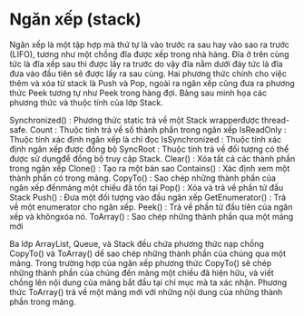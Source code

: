 # Ngăn xếp (stack)

Ngăn xếp là một tập hợp mà thứ tự là vào trước ra sau hay vào sao ra trước (LIFO), tương như một chồng đĩa được xếp trong nhà hàng. Đĩa ở trên cùng tức là đĩa xếp sau thì được lấy ra trước do vậy đĩa nằm dưới đáy tức là đĩa đưa vào đầu tiên sẽ được lấy ra sau cùng.
Hai phương thức chính cho việc thêm và xóa từ stack là Push và Pop, ngoài ra ngăn xếp cũng đưa ra phương thức Peek tương tự như Peek trong hàng đợi. Bảng sau minh họa các phương thức và thuộc tính của lớp Stack.

Synchronized() : Phương thức static trả về một Stack wrapperđược thread-safe.
Count : Thuộc tính trả về số thành phần trong ngăn xếp
IsReadOnly : Thuộc tính xác định ngăn xếp là chỉ đọc
IsSynchronized : Thuộc tính xác định ngăn xếp được đồng bộ
SyncRoot : Thuộc tính trả về đối tượng có thể được sử dụngđể đồng bộ truy cập Stack.
Clear() : Xóa tất cả các thành phần trong ngăn xếp
Clone() : Tạo ra một bản sao
Contains() : Xác định xem một thành phần có trong mảng.
CopyTo() : Sao chép những thành phần của ngăn xếp đếnmảng một chiều đã tồn tại
Pop() : Xóa và trả về phần tử đầu Stack
Push() : Đưa một đối tượng vào đầu ngăn xếp
GetEnumerator() : Trả về một enumerator cho ngăn xếp.
Peek() : Trả về phần tử đầu tiên của ngăn xếp và khôngxóa nó.
ToArray() : Sao chép những thành phần qua một mảng mới

Ba lớp ArrayList, Queue, và Stack đều chứa phương thức nạp chồng CopyTo() và ToArray() dể sao chép những thành phần của chúng qua một mảng. Trong trường hợp của ngăn xếp phương thức CopyTo() sẽ chép những thành phần của chúng đến mảng một chiều đã hiện hữu, và viết chồng lên nội dung của mảng bắt đầu tại chỉ mục mà ta xác nhận. Phương thức ToArray() trả về một mảng mới với những nội dung của những thành phần trong mảng.
